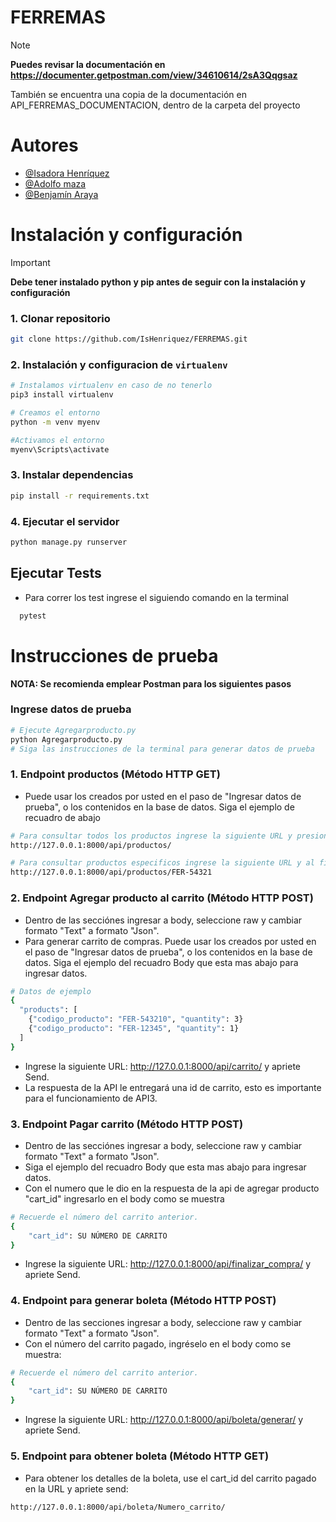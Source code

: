 
# FERREMAS

> [!NOTE]
> **Puedes revisar la documentación en https://documenter.getpostman.com/view/34610614/2sA3Qqgsaz** 

También se encuentra una copia de la documentación en API_FERREMAS_DOCUMENTACION, dentro de la carpeta del proyecto


# Autores

- [@Isadora Henríquez](https://github.com/IsHenriquez)
- [@Adolfo maza](https://github.com/aamzp)
- [@Benjamín Araya](https://github.com/benja2203)


# Instalación y configuración

> [!IMPORTANT]
> **Debe tener instalado python y pip antes de seguir con la instalación y configuración** 

### 1. Clonar repositorio
```bash
git clone https://github.com/IsHenriquez/FERREMAS.git
```



### 2. Instalación y configuracion de `virtualenv` 
```bash 
# Instalamos virtualenv en caso de no tenerlo
pip3 install virtualenv
```
```bash
# Creamos el entorno
python -m venv myenv
```
```bash
#Activamos el entorno
myenv\Scripts\activate
```

### 3. Instalar dependencias
```bash
pip install -r requirements.txt
```

### 4. Ejecutar el servidor
```bash
python manage.py runserver
```

## Ejecutar Tests

- Para correr los test ingrese el siguiendo comando en la terminal

```bash
  pytest
```

# Instrucciones de prueba

**NOTA: Se recomienda emplear Postman para los siguientes pasos**

### Ingrese datos de prueba

```bash
# Ejecute Agregarproducto.py
python Agregarproducto.py
# Siga las instrucciones de la terminal para generar datos de prueba
```

### 1. Endpoint productos (Método HTTP GET)
- Puede usar los creados por usted en el paso de "Ingresar datos de prueba", o los contenidos en la base de datos. Siga el ejemplo de recuadro de abajo

```bash
# Para consultar todos los productos ingrese la siguiente URL y presione send:
http://127.0.0.1:8000/api/productos/

# Para consultar productos especificos ingrese la siguiente URL y al final colocar el codigo del producto por ejemplo:
http://127.0.0.1:8000/api/productos/FER-54321
```

### 2. Endpoint Agregar producto al carrito (Método HTTP POST)
- Dentro de las secciónes ingresar a body, seleccione raw y cambiar formato "Text" a formato "Json".
- Para generar carrito de compras. Puede usar los creados por usted en el paso de "Ingresar datos de prueba", o los contenidos en la base de datos. Siga el ejemplo del recuadro Body que esta mas abajo para ingresar datos.

```bash
# Datos de ejemplo
{
  "products": [
    {"codigo_producto": "FER-543210", "quantity": 3}
    {"codigo_producto": "FER-12345", "quantity": 1}
  ]
}
```
* Ingrese la siguiente URL: http://127.0.0.1:8000/api/carrito/ y apriete Send.
* La respuesta de la API le entregará una id de carrito, esto es importante para el funcionamiento de API3.

### 3. Endpoint Pagar carrito (Método HTTP POST)
- Dentro de las secciónes ingresar a body, seleccione raw y cambiar formato "Text" a formato "Json".
- Siga el ejemplo del recuadro Body que esta mas abajo para ingresar datos.
- Con el numero que le dio en la respuesta de la api de agregar producto "cart_id" ingresarlo en el body como se muestra

```bash
# Recuerde el número del carrito anterior.
{
    "cart_id": SU NÚMERO DE CARRITO
}
```
* Ingrese la siguiente URL: http://127.0.0.1:8000/api/finalizar_compra/ y apriete Send.


### 4. Endpoint para generar boleta (Método HTTP POST)

- Dentro de las secciones ingresar a body, seleccione raw y cambiar formato "Text" a formato "Json".
- Con el número del carrito pagado, ingréselo en el body como se muestra:

```bash
# Recuerde el número del carrito anterior.
{
    "cart_id": SU NÚMERO DE CARRITO
}
```
- Ingrese la siguiente URL: http://127.0.0.1:8000/api/boleta/generar/ y apriete Send.

### 5. Endpoint para obtener boleta (Método HTTP GET)

- Para obtener los detalles de la boleta, use el cart_id del carrito pagado en la URL y apriete send:

```bash
http://127.0.0.1:8000/api/boleta/Numero_carrito/
```

